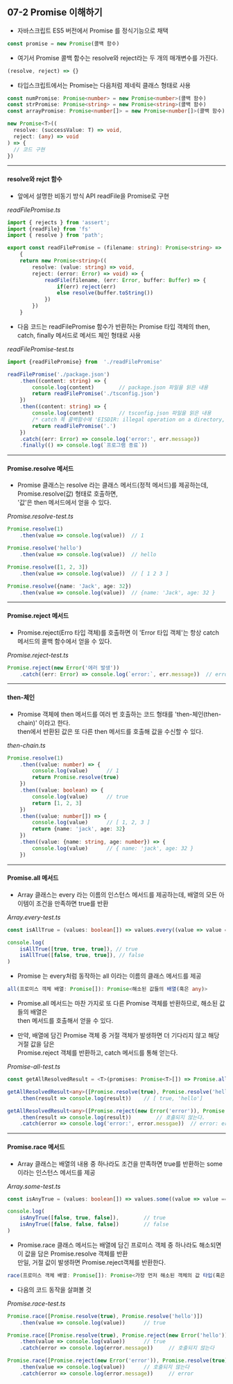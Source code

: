 ## 07-2 Promise 이해하기

- 자바스크립트 ES5 버전에서 Promise 를 정식기능으로 채택

```typeScript
const promise = new Promise(콜백 함수)
```

- 여기서 Promise 콜백 함수는 resolve와 reject라는 두 개의 매개변수를 가진다.

```typeScript
(resolve, reject) => {}
```

- 타입스크립트에서는 Promise는 다음처럼 제네릭 클래스 형태로 사용

```typeScript
const numPromise: Promise<number> = new Promise<number>(콜백 함수)
const strPromise: Promise<string> = new Promise<string>(콜백 함수)
const arrayPromise: Promise<number[]> = new Promise<number[]>(콜백 함수)
```

```typeScript
new Promise<T>((
  resolve: (successValue: T) => void,
  reject: (any) => void
) => {
  // 코드 구현 
})
```


***


#### resolve와 rejct 함수

- 앞에서 설명한 비동기 방식 API readFile을 Promise로 구현

_readFilePromise.ts_

```typeScript
import { rejects } from 'assert';
import {readFile} from 'fs'
import { resolve } from 'path';

export const readFilePromise = (filename: string): Promise<string> =>
    {
    return new Promise<string>((
        resolve: (value: string) => void, 
        reject: (error: Error) => void) => {
            readFile(filename, (err: Error, buffer: Buffer) => {
                if(err) reject(err)
                else resolve(buffer.toString())
            })
        })
    }
```

- 다음 코드는 readFilePromise 함수가 반환하는 Promise 타입 객체의 then, catch, finally 메서드로 메서드 체인 형태로 사용

_readFilePromise-test.ts_

```typeScript
import {readFilePromise} from  './readFilePromise'

readFilePromise('./package.json')
    .then((content: string) => {
        console.log(content)        // package.json 파일을 읽은 내용
        return readFilePromise('./tsconfig.json')
    })
    .then((content: string) => {
        console.log(content)        // tsconfig.json 파일을 읽은 내용
        /* catch 쪽 콜백함수에 'EISDIR: illegal operation on a directory, read' 라는 오류 메시지 전달 */
        return readFilePromise('.')
    })
    .catch((err: Error) => console.log('error:', err.message))
    .finally(() => console.log(`프로그램 종료`))
```


***


#### Promise.resolve 메서드

- Promise 클래스는 resolve 라는 클래스 메서드(정적 메서드)를 제공하는데, Promise.resolve(값) 형태로 호출하면,  
  '값'은 then 메서드에서 얻을 수 있다.
  
_Promise.resolve-test.ts_

```typeScript
Promise.resolve(1)
    .then(value => console.log(value))  // 1

Promise.resolve('hello')    
    .then(value => console.log(value))  // hello

Promise.resolve([1, 2, 3])    
    .then(value => console.log(value))  // [ 1 2 3 ]

Promise.resolve({name: 'Jack', age: 32})
    .then(value => console.log(value))  // {name: 'Jack', age: 32 }   
```


***


#### Promise.reject 메서드

- Promise.reject(Erro 타입 객체)를 호출하면 이 'Error 타입 객체'는 항상 catch 메서드의 콜백 함수에서 얻을 수 있다.

_Promise.reject-test.ts_

```typeScript
Promise.reject(new Error('에러 발생')) 
    .catch((err: Error) => console.log(`error:`, err.message))  // error : 에러 발생
```


***


#### then-체인

- Promise 객체에 then 메서드를 여러 번 호출하는 코드 형태를 'then-체인(then-chain)' 이라고 한다.  
  then에서 반환된 값은 또 다른 then 메서드를 호출해 값을 수신할 수 있다.
  
_then-chain.ts_

```typeScript
Promise.resolve(1)
    .then((value: number) => {
        console.log(value)      // 1
        return Promise.resolve(true)
    })
    .then((value: boolean) => {
        console.log(value)      // true 
        return [1, 2, 3]
    })
    .then((value: number[]) => {
        console.log(value)      // [ 1, 2, 3 ]
        return {name: 'jack', age: 32}
    })
    .then((value: {name: string, age: number}) => {
        console.log(value)      // { name: 'jack', age: 32 }
    })
```


***


#### Promise.all 메서드

- Array 클래스는 every 라는 이름의 인스턴스 메서드를 제공하는데, 배열의 모든 아이템이 조건을 만족하면 true를 반환

_Array.every-test.ts_

```typeScript
const isAllTrue = (values: boolean[]) => values.every((value => value == true))

console.log(
    isAllTrue([true, true, true]), // true
    isAllTrue([false, true, true]), // false
)
```

- Promise 는 every처럼 동작하는 all 이라는 이름의 클래스 메서드를 제공

```typeScript
all(프로미스 객체 배열: Promise[]): Promise<해소된 값들의 배열(혹은 any)>
```

- Promise.all 메서드는 마찬 가지로 또 다른 Promise 객체를 반환하므로, 해소된 값들의 배열은  
  then 메서드를 호출해서 얻을 수 있다. 

- 만약, 배열에 담긴 Promise 객체 중 거절 객체가 발생하면 더 기다리지 않고 해당 거절 값을 담은  
  Promise.reject 객체를 반환하고, catch 메서드를 통해 얻는다.
  
_Promise-all-test.ts_

```typeScript
const getAllResolvedResult = <T>(promises: Promise<T>[]) => Promise.all(promises)

getAllResolvedResult<any>([Promise.resolve(true), Promise.resolve('hello')])
    .then(result => console.log(result))    // [ true, 'hello']

getAllResolvedResult<any>([Promise.reject(new Error('error')), Promise.resolve(1)])    
    .then(result => console.log(result))        // 호출되지 않는다.
    .catch(error => console.log('error:', error.messgae))  // error: error
```


***


#### Promise.race 메서드

- Array 클래스는 배열의 내용 중 하나라도 조건을 만족하면 true를 반환하는 some 이라는 인스턴스 메서드를 제공

_Array.some-test.ts_

```typeScript
const isAnyTrue = (values: boolean[]) => values.some((value => value == true))

console.log(
    isAnyTrue([false, true, false]),        // true
    isAnyTrue([false, false, false])        // false
)
```

- Promise.race 클래스 메서드는 배열에 담긴 프로미스 객체 중 하나라도 해소되면 이 값을 담은 Promise.resolve 객체를 반환  
  만일, 거절 값이 발생하면 Promise.reject객체를 반환한다.
  
```typeScript
race(프로미스 객체 배열: Promise[]): Promise<가장 먼저 해소된 객체의 값 타입(혹은 Error)>
```

- 다음의 코드 동작을 살펴볼 것

_Promise.race-test.ts_

```typeScript
Promise.race([Promise.resolve(true), Promise.resolve('hello')])
    .then(value => console.log(value))      // true

Promise.race([Promise.resolve(true), Promise.reject(new Error('hello'))])    
    .then(value => console.log(value))      // true
    .catch(error => console.log(error.message))     // 호출되지 않는다

Promise.race([Promise.reject(new Error('error')), Promise.resolve(true)])    
    .then(value => console.log(value))      // 호출되지 않는다
    .catch(error => console.log(error.message))     // error
```

